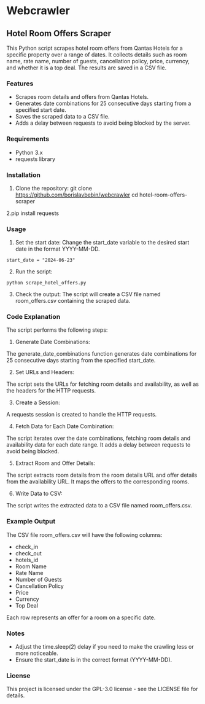 # Webcrawler

## Hotel Room Offers Scraper

This Python script scrapes hotel room offers from Qantas Hotels for a specific property over a range of dates. It collects details such as room name, rate name, number of guests, cancellation policy, price, currency, and whether it is a top deal. The results are saved in a CSV file.

### Features

- Scrapes room details and offers from Qantas Hotels.
- Generates date combinations for 25 consecutive days starting from a specified start date.
- Saves the scraped data to a CSV file.
- Adds a delay between requests to avoid being blocked by the server.

### Requirements
- Python 3.x
- requests library

### Installation
1. Clone the repository:
git clone https://github.com/borislavbebin/webcrawler
cd hotel-room-offers-scraper

2.pip install requests

### Usage
1. Set the start date:
Change the start_date variable to the desired start date in the format YYYY-MM-DD.
```
start_date = "2024-06-23"
```
2. Run the script:
```
python scrape_hotel_offers.py
```
3. Check the output:
The script will create a CSV file named room_offers.csv containing the scraped data.

### Code Explanation
The script performs the following steps:

1. Generate Date Combinations:

The generate_date_combinations function generates date combinations for 25 consecutive days starting from the specified start_date.

2. Set URLs and Headers:

The script sets the URLs for fetching room details and availability, as well as the headers for the HTTP requests.

3. Create a Session:

A requests session is created to handle the HTTP requests.

4. Fetch Data for Each Date Combination:

The script iterates over the date combinations, fetching room details and availability data for each date range. It adds a delay between requests to avoid being blocked.

5. Extract Room and Offer Details:

The script extracts room details from the room details URL and offer details from the availability URL. It maps the offers to the corresponding rooms.

6. Write Data to CSV:

The script writes the extracted data to a CSV file named room_offers.csv.

### Example Output

The CSV file room_offers.csv will have the following columns:

- check_in
- check_out
- hotels_id
- Room Name
- Rate Name
- Number of Guests
- Cancellation Policy
- Price
- Currency
- Top Deal

Each row represents an offer for a room on a specific date.

### Notes

- Adjust the time.sleep(2) delay if you need to make the crawling less or more noticeable.
- Ensure the start_date is in the correct format (YYYY-MM-DD).

### License
This project is licensed under the GPL-3.0 license - see the LICENSE file for details.
